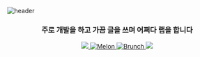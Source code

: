 ![header](https://capsule-render.vercel.app/api?type=transparent&color=000000&height=300&section=header&text=Take%20Knowledge&fontSize=90)

<h3 align="center"> 주로 개발을 하고 가끔 글을 쓰며 어쩌다 랩을 합니다 </h3>

<p align="center">
  <a href="https://takeknowledge.tistory.com/">
      <img src="https://img.shields.io/badge/tistory-000000?style=flat-square&logo=tistory&logoColor=white"/>
  </a>
  <a href="https://www.melon.com/artist/timeline.htm?artistId=3233569">
      <img alt="Melon" src="https://img.shields.io/badge/-Melon-00CD3C" />
  </a> 
    <a href="https://www.melon.com/artist/timeline.htm?artistId=3233569">
      <img alt="Brunch" src="https://img.shields.io/badge/-Brunch-1E191A" />
  </a> 
  <a href="https://www.instagram.com/takeknowledge/">
      <img src="https://img.shields.io/badge/Instagram-E4405F?style=flat-square&logo=instagram&logoColor=white"/>
  </a>
</p>

